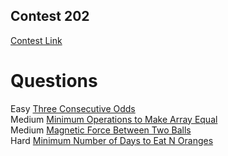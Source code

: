 



## Contest 202

[Contest Link](https://leetcode.com/contest/weekly-contest-202/)


# Questions 

 Easy   [Three Consecutive Odds](https://leetcode.com/problems/three-consecutive-odds/) \
 Medium [Minimum Operations to Make Array Equal](https://leetcode.com/problems/minimum-operations-to-make-array-equal/) \
 Medium [Magnetic Force Between Two Balls](https://leetcode.com/problems/magnetic-force-between-two-balls/) \
 Hard   [Minimum Number of Days to Eat N Oranges](https://leetcode.com/problems/minimum-number-of-days-to-eat-n-oranges/)
